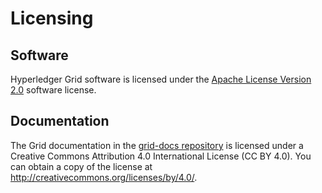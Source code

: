 # Licensing

<!--
  Copyright 2018-2021 Cargill Incorporated
  Licensed under Creative Commons Attribution 4.0 International License
  https://creativecommons.org/licenses/by/4.0/
-->

## Software

Hyperledger Grid software is licensed under the [Apache License Version
2.0](https://github.com/hyperledger/grid/blob/master/LICENSE) software license.

## Documentation

The Grid documentation in the
[grid-docs repository](https://github.com/hyperledger/grid-docs)
is licensed under a Creative Commons Attribution 4.0 International License
(CC BY 4.0). You can obtain a copy of the license at
<http://creativecommons.org/licenses/by/4.0/>.
